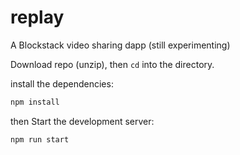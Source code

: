 # replay
A Blockstack video sharing dapp (still experimenting)

Download repo (unzip), then `cd` into the directory.

install the dependencies:

```bash
npm install
```

then Start the development server:

```bash
npm run start
```

